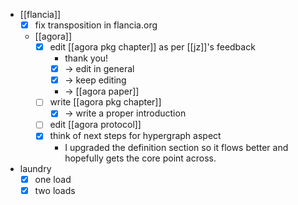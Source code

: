 - [[flancia]]
  - [x] fix transposition in flancia.org
  - [[agora]]
    - [x] edit [[agora pkg chapter]] as per [[jz]]'s feedback
      - thank you!
      - [x] -> edit in general
      - [x] -> keep editing
      - -> [[agora paper]]
    - [ ] write [[agora pkg chapter]]
      - [x] -> write a proper introduction
    - [ ] edit [[agora protocol]]
    - [x] think of next steps for hypergraph aspect
      - I upgraded the definition section so it flows better and hopefully gets the core point across.
- laundry
  - [x] one load
  - [x] two loads
